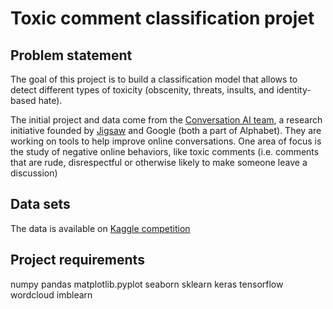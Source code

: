 # Toxic comment classification projet

## Problem statement

The goal of this project is to build a classification model that allows to detect different types of toxicity (obscenity, threats, insults, and identity-based hate). 

The initial project and data come from the [Conversation AI team](https://conversationai.github.io/), a research initiative founded by [Jigsaw](https://jigsaw.google.com/) and Google (both a part of Alphabet). They are working on tools to help improve online conversations. One area of focus is the study of negative online behaviors, like toxic comments (i.e. comments that are rude, disrespectful or otherwise likely to make someone leave a discussion)

## Data sets

The data is available on [Kaggle competition](https://www.kaggle.com/c/jigsaw-toxic-comment-classification-challenge/data)

## Project requirements

numpy
pandas
matplotlib.pyplot
seaborn
sklearn
keras
tensorflow
wordcloud
imblearn
